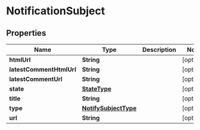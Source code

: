 
# NotificationSubject

## Properties
Name | Type | Description | Notes
------------ | ------------- | ------------- | -------------
**htmlUrl** | **String** |  |  [optional]
**latestCommentHtmlUrl** | **String** |  |  [optional]
**latestCommentUrl** | **String** |  |  [optional]
**state** | [**StateType**](StateType.md) |  |  [optional]
**title** | **String** |  |  [optional]
**type** | [**NotifySubjectType**](NotifySubjectType.md) |  |  [optional]
**url** | **String** |  |  [optional]



